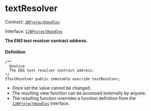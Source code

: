 # textResolver

Contract: [`JBProjectHandles`](/dev/deprecated/v2/contracts/or-utilities/jbprojecthandles/README.md)​‌

Interface: [`IJBProjectHandles`](/dev/deprecated/v2/interfaces/ijbprojecthandles.md)

**The ENS text resolver contract address.**

#### Definition

```
/**
  @notice
  The ENS text resolver contract address.
*/
ITextResolver public immutable override textResolver;
```

* Once set the value cannot be changed.
* The resulting view function can be accessed externally by anyone.
* The resulting function overrides a function definition from the [`IJBProjectHandles`](/dev/deprecated/v2/interfaces/ijbprojecthandles.md) interface.
